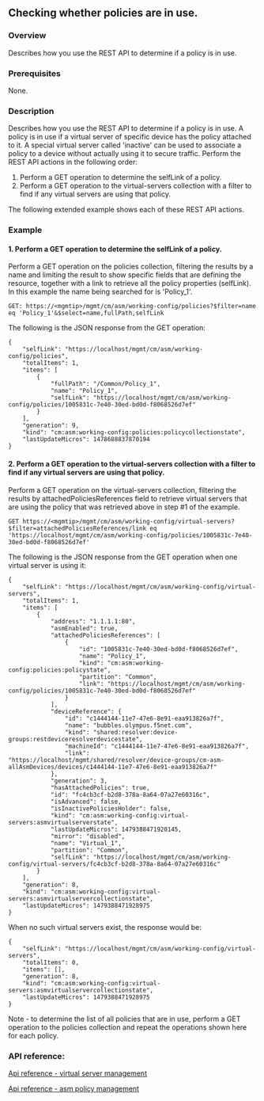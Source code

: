 ## Checking whether policies are in use.

### Overview
Describes how you use the REST API to determine if a policy is in use.

### Prerequisites
None.

### Description
Describes how you use the REST API to determine if a policy is in use.
A policy is in use if a virtual server of specific device has the policy attached to it.
A special virtual server called 'inactive' can be used to associate a policy to a device without actually using it to secure traffic.
Perform the REST API actions in the following order:
1. Perform a GET operation to determine the selfLink of a policy.
2. Perform a GET operation to the virtual-servers collection with a filter to find if any virtual servers are using that policy.

The following extended example shows each of these REST API actions.

### Example

#### 1. Perform a GET operation to determine the selfLink of a policy.
Perform a GET operation on the policies collection, filtering the results by a name and limiting the result to show specific fields that are defining the resource, together with a link to retrieve all the policy properties (selfLink). In this example the name being searched for is 'Policy_1'.
```
GET: https://<mgmtip>/mgmt/cm/asm/working-config/policies?$filter=name eq 'Policy_1'&$select=name,fullPath,selfLink
```
The following is the JSON response from the GET operation:
```
{
    "selfLink": "https://localhost/mgmt/cm/asm/working-config/policies",
    "totalItems": 1,
    "items": [
        {
            "fullPath": "/Common/Policy_1",
            "name": "Policy_1",
            "selfLink": "https://localhost/mgmt/cm/asm/working-config/policies/1005831c-7e40-30ed-bd0d-f8068526d7ef"
        }
    ],
    "generation": 9,
    "kind": "cm:asm:working-config:policies:policycollectionstate",
    "lastUpdateMicros": 1478688837870194
}
```

#### 2. Perform a GET operation to the virtual-servers collection with a filter to find if any virtual servers are using that policy.
Perform a GET operation on the virtual-servers collection, filtering the results by attachedPoliciesReferences field to retrieve virtual servers that are using the policy that was retrieved above in step #1 of the example.
```
GET https://<mgmtip>/mgmt/cm/asm/working-config/virtual-servers?$filter=attachedPoliciesReferences/link eq 'https://localhost/mgmt/cm/asm/working-config/policies/1005831c-7e40-30ed-bd0d-f8068526d7ef'
```
The following is the JSON response from the GET operation when one virtual server is using it:
```
{
    "selfLink": "https://localhost/mgmt/cm/asm/working-config/virtual-servers",
    "totalItems": 1,
    "items": [
        {
            "address": "1.1.1.1:80",
            "asmEnabled": true,
            "attachedPoliciesReferences": [
                {
                    "id": "1005831c-7e40-30ed-bd0d-f8068526d7ef",
                    "name": "Policy_1",
                    "kind": "cm:asm:working-config:policies:policystate",
                    "partition": "Common",
                    "link": "https://localhost/mgmt/cm/asm/working-config/policies/1005831c-7e40-30ed-bd0d-f8068526d7ef"
                }
            ],
            "deviceReference": {
                "id": "c1444144-11e7-47e6-8e91-eaa913826a7f",
                "name": "bubbles.olympus.f5net.com",
                "kind": "shared:resolver:device-groups:restdeviceresolverdevicestate",
                "machineId": "c1444144-11e7-47e6-8e91-eaa913826a7f",
                "link": "https://localhost/mgmt/shared/resolver/device-groups/cm-asm-allAsmDevices/devices/c1444144-11e7-47e6-8e91-eaa913826a7f"
            },
            "generation": 3,
            "hasAttachedPolicies": true,
            "id": "fc4cb3cf-b2d8-378a-8a64-07a27e60316c",
            "isAdvanced": false,
            "isInactivePoliciesHolder": false,
            "kind": "cm:asm:working-config:virtual-servers:asmvirtualserverstate",
            "lastUpdateMicros": 1479388471920145,
            "mirror": "disabled",
            "name": "Virtual_1",
            "partition": "Common",
            "selfLink": "https://localhost/mgmt/cm/asm/working-config/virtual-servers/fc4cb3cf-b2d8-378a-8a64-07a27e60316c"
        }
    ],
    "generation": 8,
    "kind": "cm:asm:working-config:virtual-servers:asmvirtualservercollectionstate",
    "lastUpdateMicros": 1479388471928975
}
```
When no such virtual servers exist, the response would be:
```
{
    "selfLink": "https://localhost/mgmt/cm/asm/working-config/virtual-servers",
    "totalItems": 0,
    "items": [],
    "generation": 8,
    "kind": "cm:asm:working-config:virtual-servers:asmvirtualservercollectionstate",
    "lastUpdateMicros": 1479388471928975
}
```
Note - to determine the list of all policies that are in use, perform a GET operation to the policies collection and repeat the operations shown here for each policy.

### API reference:
[Api reference - virtual server management](../html-reference/virtual-server-management.html)

[Api reference - asm policy management](../html-reference/asm-policies.html)